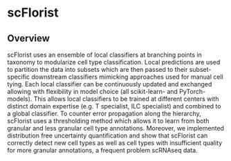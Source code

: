 # scFlorist

## Overview 

scFlorist uses an ensemble of local classifiers at branching points in taxonomy to modularize cell type classification. Local predictions are used to partition the data into subsets which are then passed to their subset-specific downstream classifiers mimicking approaches used for manual cell tying. Each local classifier can be continuously updated and exchanged allowing with flexibility in model choice (all scikit-learn- and PyTorch-models). This allows local classifiers to be trained at different centers with distinct domain expertise (e.g. T specialist, ILC specialist) and combined to a global classifier. To counter error propagation along the hierarchy, scFlorist uses a thresholding method which allows it to learn from both granular and less granular cell type annotations. Moreover, we implemented distribution free uncertainty quantification and show that scFlorist can correctly detect new cell types as well as cell types with insufficient quality for more granular annotations, a frequent problem scRNAseq data.
